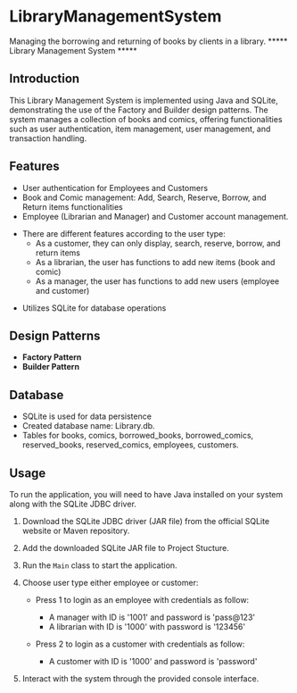 # LibraryManagementSystem
Managing the borrowing and returning of books by clients in a library.
***** Library Management System *****

## Introduction

This Library Management System is implemented using Java and SQLite, demonstrating the use of the Factory and Builder design patterns. The system manages a collection of books and comics, offering functionalities such as user authentication, item management, user management, and transaction handling.

## Features

- User authentication for Employees and Customers
- Book and Comic management: Add, Search, Reserve, Borrow, and Return items functionalities
- Employee (Librarian and Manager) and Customer account management.
* There are different features according to the user type:
	- As a customer, they can only display, search, reserve, borrow, and return items
	- As a librarian, the user has functions to add new items (book and comic)
	- As a manager, the user has functions to add new users (employee and customer)
- Utilizes SQLite for database operations

## Design Patterns

- **Factory Pattern**
- **Builder Pattern** 

## Database

- SQLite is used for data persistence
- Created database name: Library.db. 
- Tables for books, comics, borrowed_books, borrowed_comics, reserved_books, reserved_comics, employees, customers.

## Usage
To run the application, you will need to have Java installed on your system along with the SQLite JDBC driver.

1. Download the SQLite JDBC driver (JAR file) from the official SQLite website or Maven repository.

2. Add the downloaded SQLite JAR file to Project Stucture.

3. Run the `Main` class to start the application.

5. Choose user type either employee or customer:
	+ Press 1 to login as an employee with credentials as follow:
		- A manager with ID is '1001' and password is 'pass@123'
		- A librarian with ID is '1000' with password is '123456'

	+ Press 2 to login as a customer with credentials as follow:
		- A customer with ID is '1000' and password is 'password'
		
6. Interact with the system through the provided console interface.

